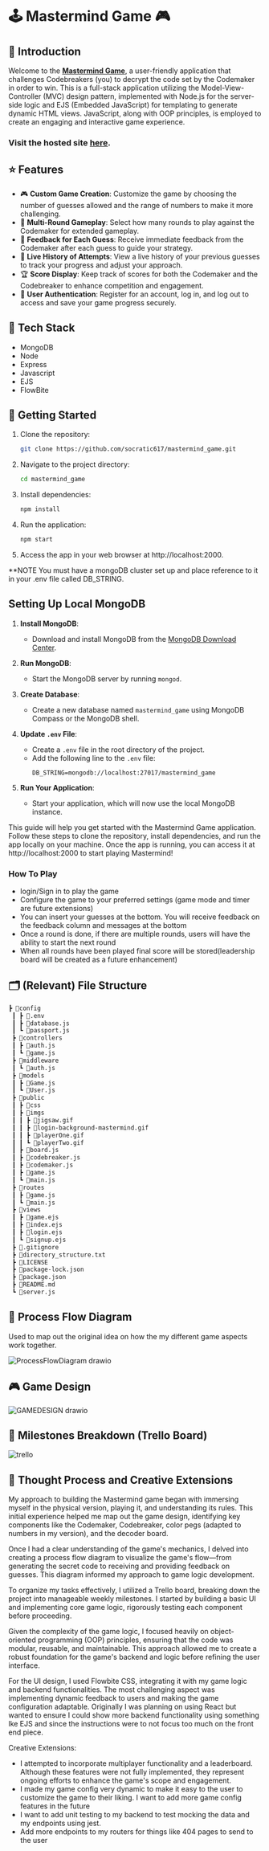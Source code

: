 # 🕹 Mastermind Game 🎮

## 👋 Introduction
Welcome to the [**Mastermind Game**](https://mastermindgame-production.up.railway.app/), a user-friendly application that challenges Codebreakers (you) to decrypt the code set by the Codemaker in order to win. This is a full-stack application utilizing the Model-View-Controller (MVC) design pattern, implemented with Node.js for the server-side logic and EJS (Embedded JavaScript) for templating to generate dynamic HTML views. JavaScript, along with OOP principles, is employed to create an engaging and interactive game experience.

### Visit the hosted site [here](https://mastermindgame-production.up.railway.app/).

## ⭐ Features
- 🎮 **Custom Game Creation**: Customize the game by choosing the number of guesses allowed and the range of numbers to make it more challenging.
- 🔄 **Multi-Round Gameplay**: Select how many rounds to play against the Codemaker for extended gameplay.
- 🎯 **Feedback for Each Guess**: Receive immediate feedback from the Codemaker after each guess to guide your strategy.
- 📜 **Live History of Attempts**: View a live history of your previous guesses to track your progress and adjust your approach.
- 🏆 **Score Display**: Keep track of scores for both the Codemaker and the Codebreaker to enhance competition and engagement.
- 🔐 **User Authentication**: Register for an account, log in, and log out to access and save your game progress securely.

## 🚀 Tech Stack
- MongoDB
- Node
- Express
- Javascript
- EJS
- FlowBite

## 🚀 Getting Started

1. Clone the repository:
   ```bash
   git clone https://github.com/socratic617/mastermind_game.git
2. Navigate to the project directory:
   ```bash
   cd mastermind_game

3. Install dependencies:
   ```bash
   npm install
4. Run the application:
   ```bash
   npm start
5. Access the app in your web browser at http://localhost:2000.

**NOTE You must have a mongoDB cluster set up and place reference to it in your .env file called DB_STRING. 

## Setting Up Local MongoDB

1. **Install MongoDB**:
   - Download and install MongoDB from the [MongoDB Download Center](https://www.mongodb.com/try/download/community).

2. **Run MongoDB**:
   - Start the MongoDB server by running `mongod`.

3. **Create Database**:
   - Create a new database named `mastermind_game` using MongoDB Compass or the MongoDB shell.

4. **Update `.env` File**:
   - Create a `.env` file in the root directory of the project.
   - Add the following line to the `.env` file:
     ```env
     DB_STRING=mongodb://localhost:27017/mastermind_game
     ```

5. **Run Your Application**:
   - Start your application, which will now use the local MongoDB instance.


This guide will help you get started with the Mastermind Game application. Follow these steps to clone the repository, install dependencies, and run the app locally on your machine. Once the app is running, you can access it at http://localhost:2000 to start playing Mastermind!

### How To Play
- login/Sign in to play the game
- Configure the game to your preferred settings (game mode and timer are future extensions)
- You can insert your guesses at the bottom. You will receive feedback on the feedback column and messages at the bottom
- Once a round is done, if there are multiple rounds, users will have the ability to start the next round
- When all rounds have been played final score will be stored(leadership board will be created as a future enhancement)

## 🗂️ (Relevant) File Structure
```bash
┣ 📂config
 ┃ ┣ 📜.env
 ┃ ┣ 📜database.js
 ┃ ┗ 📜passport.js
 ┣ 📂controllers
 ┃ ┣ 📜auth.js
 ┃ ┗ 📜game.js
 ┣ 📂middleware
 ┃ ┗ 📜auth.js
 ┣ 📂models
 ┃ ┣ 📜Game.js
 ┃ ┗ 📜User.js
 ┣ 📂public
 ┃ ┣ 📂css
 ┃ ┣ 📂imgs
 ┃ ┃ ┣ 📜jigsaw.gif
 ┃ ┃ ┣ 📜login-background-mastermind.gif
 ┃ ┃ ┣ 📜playerOne.gif
 ┃ ┃ ┗ 📜playerTwo.gif
 ┃ ┣ 📜board.js
 ┃ ┣ 📜codebreaker.js
 ┃ ┣ 📜codemaker.js
 ┃ ┣ 📜game.js
 ┃ ┗ 📜main.js
 ┣ 📂routes
 ┃ ┣ 📜game.js
 ┃ ┗ 📜main.js
 ┣ 📂views
 ┃ ┣ 📜game.ejs
 ┃ ┣ 📜index.ejs
 ┃ ┣ 📜login.ejs
 ┃ ┗ 📜signup.ejs
 ┣ 📜.gitignore
 ┣ 📜directory_structure.txt
 ┣ 📜LICENSE
 ┣ 📜package-lock.json
 ┣ 📜package.json
 ┣ 📜README.md
 ┗ 📜server.js
```
## 🔄 Process Flow Diagram
Used to map out the original idea on how the my different game aspects work together. 

![ProcessFlowDiagram drawio](https://github.com/socratic617/mastermind_game/assets/144078314/913d8692-59db-4993-bc46-dd39e87d51fa)

## 🎮 Game Design

![GAMEDESIGN drawio](https://github.com/socratic617/mastermind_game/assets/144078314/8d91a8b1-42fb-4b47-9d89-04aa70a6eabf)

## 📅 Milestones Breakdown (Trello Board)

![trello](https://github.com/socratic617/mastermind_game/assets/144078314/7a9e9ec3-38d9-48a9-b93b-52c3c1e38ceb)

## 🧠 Thought Process and Creative Extensions
My approach to building the Mastermind game began with immersing myself in the physical version, playing it, and understanding its rules. This initial experience helped me map out the game design, identifying key components like the Codemaker, Codebreaker, color pegs (adapted to numbers in my version), and the decoder board.

Once I had a clear understanding of the game's mechanics, I delved into creating a process flow diagram to visualize the game's flow—from generating the secret code to receiving and providing feedback on guesses. This diagram informed my approach to game logic development.

To organize my tasks effectively, I utilized a Trello board, breaking down the project into manageable weekly milestones. I started by building a basic UI and implementing core game logic, rigorously testing each component before proceeding.

Given the complexity of the game logic, I focused heavily on object-oriented programming (OOP) principles, ensuring that the code was modular, reusable, and maintainable. This approach allowed me to create a robust foundation for the game's backend and logic before refining the user interface. 

For the UI design, I used Flowbite CSS, integrating it with my game logic and backend functionalities. The most challenging aspect was implementing dynamic feedback to users and making the game configuration adaptable. Originally I was planning on using React but wanted to ensure I could show more backend functionality using something lke EJS and since the instructions were to not focus too much on the front end piece.

Creative Extensions:
- I attempted to incorporate multiplayer functionality and a leaderboard. Although these features were not fully implemented, they represent ongoing efforts to enhance the game's scope and engagement.
- I made my game config very dynamic to make it easy to the user to customize the game to their liking. I want to add more game config features in the future
- I want to add unit testing to my backend to test mocking the data and my endpoints using jest.
- Add more endpoints to my routers for things like 404 pages to send to the user




